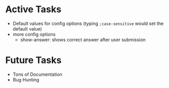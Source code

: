 # Active Tasks
- Default values for config options (typing `;case-sensitive` would set the default value)
- more config options
    - show-answer: shows correct answer after user submission

# Future Tasks
- Tons of Documentation
- Bug Hunting
